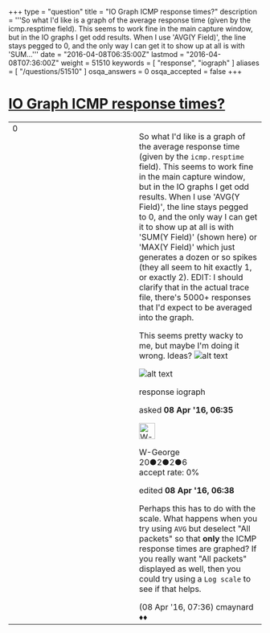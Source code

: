 +++
type = "question"
title = "IO Graph ICMP response times?"
description = '''So what I&#x27;d like is a graph of the average response time (given by the icmp.resptime field). This seems to work fine in the main capture window, but in the IO graphs I get odd results. When I use &#x27;AVG(Y Field)&#x27;, the line stays pegged to 0, and the only way I can get it to show up at all is with &#x27;SUM...'''
date = "2016-04-08T06:35:00Z"
lastmod = "2016-04-08T07:36:00Z"
weight = 51510
keywords = [ "response", "iograph" ]
aliases = [ "/questions/51510" ]
osqa_answers = 0
osqa_accepted = false
+++

<div class="headNormal">

# [IO Graph ICMP response times?](/questions/51510/io-graph-icmp-response-times)

</div>

<div id="main-body">

<div id="askform">

<table id="question-table" style="width:100%;"><colgroup><col style="width: 50%" /><col style="width: 50%" /></colgroup><tbody><tr class="odd"><td style="width: 30px; vertical-align: top"><div class="vote-buttons"><span id="post-51510-upvote" class="ajax-command post-vote up" rel="nofollow" title="I like this post (click again to cancel)"> </span><div id="post-51510-score" class="post-score" title="current number of votes">0</div><span id="post-51510-downvote" class="ajax-command post-vote down" rel="nofollow" title="I dont like this post (click again to cancel)"> </span> <span id="favorite-mark" class="ajax-command favorite-mark" rel="nofollow" title="mark/unmark this question as favorite (click again to cancel)"> </span><div id="favorite-count" class="favorite-count"></div></div></td><td><div id="item-right"><div class="question-body"><p>So what I'd like is a graph of the average response time (given by the <code>icmp.resptime</code> field). This seems to work fine in the main capture window, but in the IO graphs I get odd results. When I use 'AVG(Y Field)', the line stays pegged to 0, and the only way I can get it to show up at all is with 'SUM(Y Field)' (shown here) or 'MAX(Y Field)' which just generates a dozen or so spikes (they all seem to hit exactly 1, or exactly 2). EDIT: I should clarify that in the actual trace file, there's 5000+ responses that I'd expect to be averaged into the graph.</p><p>This seems pretty wacky to me, but maybe I'm doing it wrong. Ideas? <img src="http://imgur.com/UiUTymm.png" alt="alt text" /></p><p><img src="http://imgur.com/j0z2uzT.png" alt="alt text" /></p></div><div id="question-tags" class="tags-container tags"><span class="post-tag tag-link-response" rel="tag" title="see questions tagged &#39;response&#39;">response</span> <span class="post-tag tag-link-iograph" rel="tag" title="see questions tagged &#39;iograph&#39;">iograph</span></div><div id="question-controls" class="post-controls"></div><div class="post-update-info-container"><div class="post-update-info post-update-info-user"><p>asked <strong>08 Apr '16, 06:35</strong></p><img src="https://secure.gravatar.com/avatar/8c8bb4331d25d8ed8241358cecc41b39?s=32&amp;d=identicon&amp;r=g" class="gravatar" width="32" height="32" alt="W-George&#39;s gravatar image" /><p><span>W-George</span><br />
<span class="score" title="20 reputation points">20</span><span title="2 badges"><span class="badge1">●</span><span class="badgecount">2</span></span><span title="2 badges"><span class="silver">●</span><span class="badgecount">2</span></span><span title="6 badges"><span class="bronze">●</span><span class="badgecount">6</span></span><br />
<span class="accept_rate" title="Rate of the user&#39;s accepted answers">accept rate:</span> <span title="W-George has no accepted answers">0%</span></p></img></div><div class="post-update-info post-update-info-edited"><p><span> edited <strong>08 Apr '16, 06:38</strong> </span></p></div></div><div id="comments-container-51510" class="comments-container"><span id="51514"></span><div id="comment-51514" class="comment"><div id="post-51514-score" class="comment-score"></div><div class="comment-text"><p>Perhaps this has to do with the scale. What happens when you try using <code>AVG</code> but deselect "All packets" so that <strong>only</strong> the ICMP response times are graphed? If you really want "All packets" displayed as well, then you could try using a <code>Log scale</code> to see if that helps.</p></div><div id="comment-51514-info" class="comment-info"><span class="comment-age">(08 Apr '16, 07:36)</span> <span class="comment-user userinfo">cmaynard ♦♦</span></div></div></div><div id="comment-tools-51510" class="comment-tools"></div><div class="clear"></div><div id="comment-51510-form-container" class="comment-form-container"></div><div class="clear"></div></div></td></tr></tbody></table>

</div>

</div>

